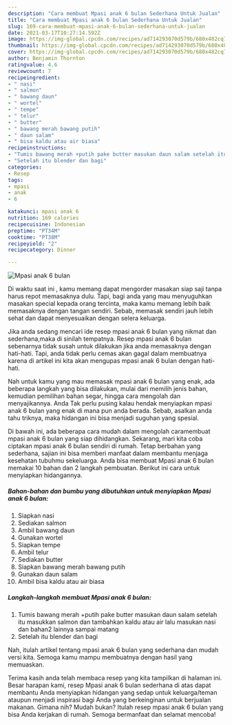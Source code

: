 ```yaml
---
description: "Cara membuat Mpasi anak 6 bulan Sederhana Untuk Jualan"
title: "Cara membuat Mpasi anak 6 bulan Sederhana Untuk Jualan"
slug: 169-cara-membuat-mpasi-anak-6-bulan-sederhana-untuk-jualan
date: 2021-03-17T10:27:14.592Z
image: https://img-global.cpcdn.com/recipes/ad714293070d579b/680x482cq70/mpasi-anak-6-bulan-foto-resep-utama.jpg
thumbnail: https://img-global.cpcdn.com/recipes/ad714293070d579b/680x482cq70/mpasi-anak-6-bulan-foto-resep-utama.jpg
cover: https://img-global.cpcdn.com/recipes/ad714293070d579b/680x482cq70/mpasi-anak-6-bulan-foto-resep-utama.jpg
author: Benjamin Thornton
ratingvalue: 4.6
reviewcount: 7
recipeingredient:
- " nasi"
- " salmon"
- " bawang daun"
- " wortel"
- " tempe"
- " telur"
- " butter"
- " bawang merah bawang putih"
- " daun salam"
- " bisa kaldu atau air biasa"
recipeinstructions:
- "Tumis bawang merah +putih pake butter masukan daun salam setelah itu masukkan salmon dan tambahkan kaldu atau air lalu masukan nasi dan bahan2 lainnya sampai matang"
- "Setelah itu blender dan bagi"
categories:
- Resep
tags:
- mpasi
- anak
- 6

katakunci: mpasi anak 6 
nutrition: 169 calories
recipecuisine: Indonesian
preptime: "PT34M"
cooktime: "PT38M"
recipeyield: "2"
recipecategory: Dinner

---
```



![Mpasi anak 6 bulan](https://img-global.cpcdn.com/recipes/ad714293070d579b/680x482cq70/mpasi-anak-6-bulan-foto-resep-utama.jpg)

Di waktu  saat ini , kamu memang dapat mengorder masakan siap saji tanpa harus repot memasaknya dulu. Tapi, bagi anda yang mau menyuguhkan masakan special kepada orang tercinta, maka kamu memang lebih baik memasaknya dengan tangan sendiri. Sebab, memasak sendiri jauh lebih sehat dan dapat menyesuaikan dengan selera keluarga.

Jika anda sedang mencari ide resep mpasi anak 6 bulan yang nikmat dan sederhana,maka di sinilah tempatnya. Resep mpasi anak 6 bulan  sebenarnya tidak susah untuk dilakukan jika anda memasaknya dengan hati-hati. Tapi, anda tidak perlu cemas akan gagal dalam membuatnya 
karena di artikel ini kita akan mengupas mpasi anak 6 bulan dengan hati-hati.  



Nah untuk kamu yang mau memasak mpasi anak 6 bulan yang enak, ada beberapa langkah yang bisa dilakukan, mulai dari memilih jenis bahan, kemudian pemilihan bahan segar, hingga cara mengolah dan menyajikannya. Anda Tak perlu pusing kalau hendak menyiapkan mpasi anak 6 bulan yang enak di mana pun anda berada. Sebab, asalkan anda  tahu triknya, maka hidangan ini bisa menjadi suguhan yang spesial.

Di bawah ini, ada beberapa cara mudah dalam mengolah caramembuat mpasi anak 6 bulan yang siap dihidangkan. Sekarang, mari kita coba ciptakan mpasi anak 6 bulan sendiri di rumah. Tetap berbahan yang sederhana, sajian ini bisa memberi manfaat dalam membantu menjaga kesehatan tubuhmu sekeluarga. Anda bisa membuat Mpasi anak 6 bulan memakai 10 bahan dan 2 langkah pembuatan. Berikut ini cara untuk menyiapkan hidangannya.

<!--inarticleads1-->

##### Bahan-bahan dan bumbu yang dibutuhkan untuk menyiapkan Mpasi anak 6 bulan:

1. Siapkan  nasi
1. Sediakan  salmon
1. Ambil  bawang daun
1. Gunakan  wortel
1. Siapkan  tempe
1. Ambil  telur
1. Sediakan  butter
1. Siapkan  bawang merah bawang putih
1. Gunakan  daun salam
1. Ambil  bisa kaldu atau air biasa




<!--inarticleads2-->

##### Langkah-langkah membuat Mpasi anak 6 bulan:

1. Tumis bawang merah +putih pake butter masukan daun salam setelah itu masukkan salmon dan tambahkan kaldu atau air lalu masukan nasi dan bahan2 lainnya sampai matang
1. Setelah itu blender dan bagi




Nah, itulah artikel tentang  mpasi anak 6 bulan  yang sederhana dan mudah versi kita. Semoga kamu mampu membuatnya dengan hasil yang memuaskan. 

Terima kasih anda telah membaca resep yang kita tampilkan di halaman ini. Besar harapan kami, resep  Mpasi anak 6 bulan sederhana di atas dapat membantu Anda menyiapkan hidangan yang sedap untuk keluarga/teman ataupun menjadi inspirasi bagi Anda yang berkeinginan untuk berjualan makanan. Gimana nih? Mudah bukan? Itulah resep mpasi anak 6 bulan yang bisa Anda kerjakan di rumah. Semoga bermanfaat dan selamat mencoba!

